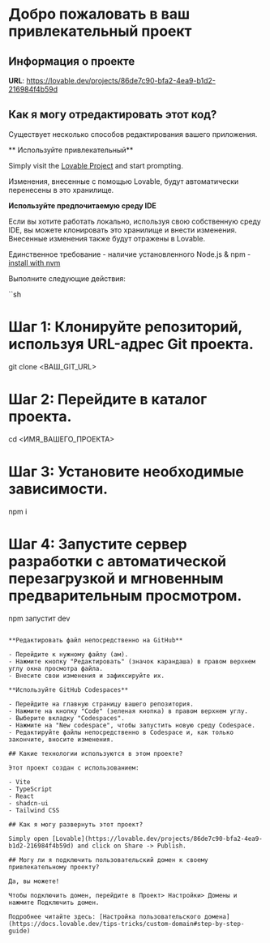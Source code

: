 # Добро пожаловать в ваш привлекательный проект

## Информация о проекте

**URL**: https://lovable.dev/projects/86de7c90-bfa2-4ea9-b1d2-216984f4b59d

## Как я могу отредактировать этот код?

Существует несколько способов редактирования вашего приложения.

** Используйте привлекательный**

Simply visit the [Lovable Project](https://lovable.dev/projects/86de7c90-bfa2-4ea9-b1d2-216984f4b59d) and start prompting.

Изменения, внесенные с помощью Lovable, будут автоматически перенесены в это хранилище.

**Используйте предпочитаемую среду IDE**

Если вы хотите работать локально, используя свою собственную среду IDE, вы можете клонировать это хранилище и внести изменения. Внесенные изменения также будут отражены в Lovable.

Единственное требование - наличие установленного Node.js & npm - [install with nvm](https://github.com/nvm-sh/nvm#installing-and-updating)

Выполните следующие действия:

``sh
# Шаг 1: Клонируйте репозиторий, используя URL-адрес Git проекта.
git clone <ВАШ_GIT_URL>

# Шаг 2: Перейдите в каталог проекта.
cd <ИМЯ_ВАШЕГО_ПРОЕКТА>

# Шаг 3: Установите необходимые зависимости.
npm i

# Шаг 4: Запустите сервер разработки с автоматической перезагрузкой и мгновенным предварительным просмотром.
npm запустит dev
```

**Редактировать файл непосредственно на GitHub**

- Перейдите к нужному файлу (ам).
- Нажмите кнопку "Редактировать" (значок карандаша) в правом верхнем углу окна просмотра файла.
- Внесите свои изменения и зафиксируйте их.

**Используйте GitHub Codespaces**

- Перейдите на главную страницу вашего репозитория.
- Нажмите на кнопку "Code" (зеленая кнопка) в правом верхнем углу.
- Выберите вкладку "Codespaces".
- Нажмите на "New codespace", чтобы запустить новую среду Codespace.
- Редактируйте файлы непосредственно в Codespace и, как только закончите, вносите изменения.

## Какие технологии используются в этом проекте?

Этот проект создан с использованием:

- Vite
- TypeScript
- React
- shadcn-ui
- Tailwind CSS

## Как я могу развернуть этот проект?

Simply open [Lovable](https://lovable.dev/projects/86de7c90-bfa2-4ea9-b1d2-216984f4b59d) and click on Share -> Publish.

## Могу ли я подключить пользовательский домен к своему привлекательному проекту?

Да, вы можете!

Чтобы подключить домен, перейдите в Проект> Настройки> Домены и нажмите Подключить домен.

Подробнее читайте здесь: [Настройка пользовательского домена](https://docs.lovable.dev/tips-tricks/custom-domain#step-by-step-guide)
